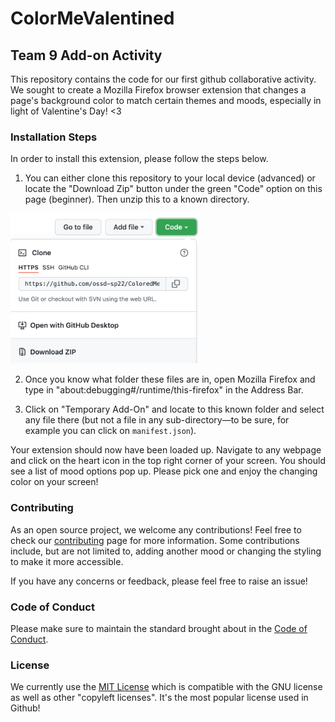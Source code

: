 # ColorMeValentined

## Team 9 Add-on Activity

This repository contains the code for our first github collaborative activity. We sought to create a Mozilla Firefox browser extension that changes a page's background color to match certain themes and moods, especially in light of Valentine's Day! <3

### Installation Steps

In order to install this extension, please follow the steps below.

1. You can either clone this repository to your local device (advanced) or locate the "Download Zip" button under the green "Code" option on this page (beginner). Then unzip this to a known directory.

<img src="documentation_imgs/download_button.png" alt="drawing" width="300"/>

2. Once you know what folder these files are in, open Mozilla Firefox and type in "about:debugging#/runtime/this-firefox" in the Address Bar.

3. Click on "Temporary Add-On" and locate to this known folder and select any file there (but not a file in any sub-directory—to be sure, for example you can click on `manifest.json`).

Your extension should now have been loaded up. Navigate to any webpage and click on the heart icon in the top right corner of your screen. You should see a list of mood options pop up. Please pick one and enjoy the changing color on your screen!

### Contributing

As an open source project, we welcome any contributions! Feel free to check our [contributing](./CONTRIBUTING.md) page for more information. Some contributions include, but are not limited to, adding another mood or changing the styling to make it more accessible.

If you have any concerns or feedback, please feel free to raise an issue!

### Code of Conduct

Please make sure to maintain the standard brought about in the [Code of Conduct](./CODE_OF_CONDUCT.md).

### License

We currently use the [MIT License](./LICENSE) which is compatible with the GNU license as well as other "copyleft licenses". It's the most popular license used in Github!
